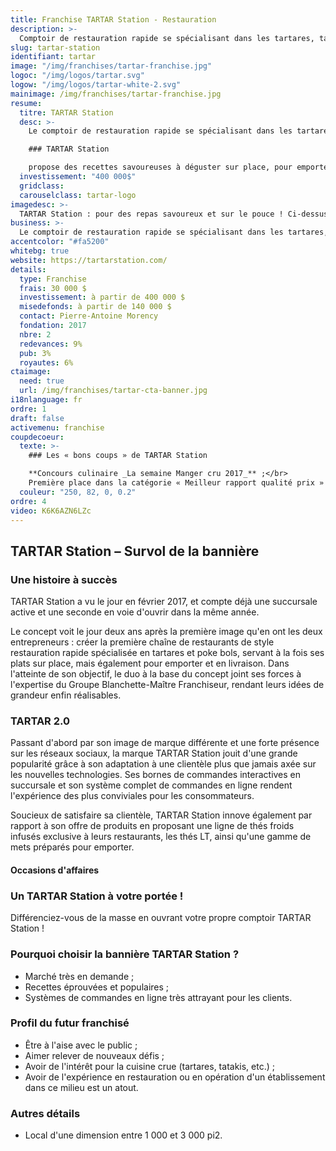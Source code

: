 ```yaml
---
title: Franchise TARTAR Station - Restauration
description: >-
  Comptoir de restauration rapide se spécialisant dans les tartares, tatakis et poke bols. Pour des amateurs de repas santé et sur le pouce.
slug: tartar-station
identifiant: tartar
image: "/img/franchises/tartar-franchise.jpg"
logoc: "/img/logos/tartar.svg"
logow: "/img/logos/tartar-white-2.svg"
mainimage: /img/franchises/tartar-franchise.jpg
resume:
  titre: TARTAR Station
  desc: >-
    Le comptoir de restauration rapide se spécialisant dans les tartares, tatakis et poke bols s’est rapidement taillé une place de choix dans le cœur des amateurs de repas santé et sur le pouce. À l’affût des dernières tendances, 

    ### TARTAR Station 

    propose des recettes savoureuses à déguster sur place, pour emporter ou en livraison ; sans compromis sur la qualité et le goût.   
  investissement: "400 000$"
  gridclass: 
  carouselclass: tartar-logo 
imagedesc: >-
  TARTAR Station : pour des repas savoureux et sur le pouce ! Ci-dessus : le premier comptoir de la bannière, situé à Ste-foy.
business: >-
  Le comptoir de restauration rapide se spécialisant dans les tartares, tatakis et poke bols s’est rapidement taillé une place de choix dans le cœur des amateurs de repas santé et sur le pouce. À l’affût des dernières tendances, TARTAR Station propose des recettes savoureuses à déguster sur place, pour emporter ou en livraison ; sans compromis sur la qualité et le goût. 
accentcolor: "#fa5200"
whitebg: true
website: https://tartarstation.com/
details:
  type: Franchise
  frais: 30 000 $
  investissement: à partir de 400 000 $ 
  misedefonds: à partir de 140 000 $
  contact: Pierre-Antoine Morency
  fondation: 2017
  nbre: 2
  redevances: 9%
  pub: 3%
  royautes: 6%
ctaimage: 
  need: true
  url: /img/franchises/tartar-cta-banner.jpg
i18nlanguage: fr
ordre: 1
draft: false
activemenu: franchise
coupdecoeur: 
  texte: >-
    ### Les « bons coups » de TARTAR Station

    **Concours culinaire _La semaine Manger cru 2017_** ;</br>
    Première place dans la catégorie « Meilleur rapport qualité prix » pour le poke bol « Mini Pokebol Hawaïen au tartare double saumon & yogourt »
  couleur: "250, 82, 0, 0.2"
ordre: 4
video: K6K6AZN6LZc
---
```

## TARTAR Station – Survol de la bannière

### Une histoire à succès

TARTAR Station a vu le jour en février 2017, et compte déjà une succursale active et une seconde en voie d'ouvrir dans la même année. 

Le concept voit le jour deux ans après la première image qu'en ont les deux entrepreneurs : créer la première chaîne de restaurants de style restauration rapide spécialisée en tartares et poke bols, servant à la fois ses plats sur place, mais également pour emporter et en livraison. Dans l'atteinte de son objectif, le duo à la base du concept joint ses forces à l'expertise du Groupe Blanchette-Maître Franchiseur, rendant leurs idées de grandeur enfin réalisables.  

### TARTAR 2.0

Passant d'abord par son image de marque différente et une forte présence sur les réseaux sociaux, la marque TARTAR Station jouit d'une grande popularité grâce à son adaptation à une clientèle plus que jamais axée sur les nouvelles technologies. Ses bornes de commandes interactives en succursale et son système complet de commandes en ligne rendent l'expérience des plus conviviales pour les consommateurs. 

Soucieux de satisfaire sa clientèle, TARTAR Station innove également par rapport à son offre de produits en proposant une ligne de thés froids infusés exclusive à leurs restaurants, les thés LT, ainsi qu'une gamme de mets préparés pour emporter.


#### Occasions d'affaires

### Un TARTAR Station à votre portée !

Différenciez-vous de la masse en ouvrant votre propre comptoir TARTAR Station ! 

### Pourquoi choisir la bannière TARTAR Station ? 

- Marché très en demande ;
- Recettes éprouvées et populaires ; 
- Systèmes de commandes en ligne très attrayant pour les clients.


### Profil du futur franchisé

- Être à l'aise avec le public ; 
- Aimer relever de nouveaux défis ;
- Avoir de l'intérêt pour la cuisine crue (tartares, tatakis, etc.) ;
- Avoir de l'expérience en restauration ou en opération d'un établissement dans ce milieu est un atout.

### Autres détails

- Local d'une dimension entre 1 000 et 3 000 pi2.



